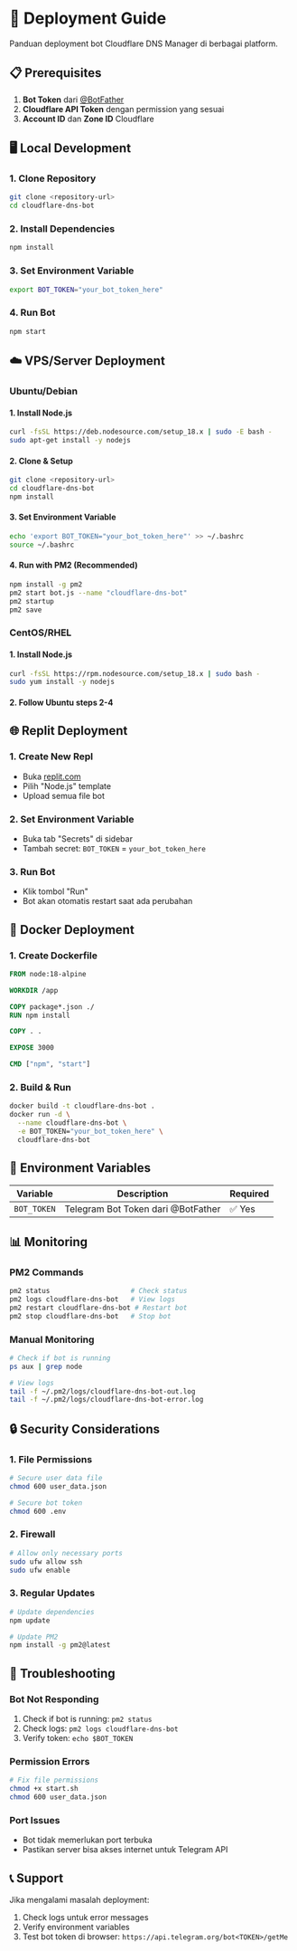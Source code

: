 # 🚀 Deployment Guide

Panduan deployment bot Cloudflare DNS Manager di berbagai platform.

## 📋 Prerequisites

1. **Bot Token** dari [@BotFather](https://t.me/botfather)
2. **Cloudflare API Token** dengan permission yang sesuai
3. **Account ID** dan **Zone ID** Cloudflare

## 🖥️ Local Development

### 1. Clone Repository
```bash
git clone <repository-url>
cd cloudflare-dns-bot
```

### 2. Install Dependencies
```bash
npm install
```

### 3. Set Environment Variable
```bash
export BOT_TOKEN="your_bot_token_here"
```

### 4. Run Bot
```bash
npm start
```

## ☁️ VPS/Server Deployment

### Ubuntu/Debian

#### 1. Install Node.js
```bash
curl -fsSL https://deb.nodesource.com/setup_18.x | sudo -E bash -
sudo apt-get install -y nodejs
```

#### 2. Clone & Setup
```bash
git clone <repository-url>
cd cloudflare-dns-bot
npm install
```

#### 3. Set Environment Variable
```bash
echo 'export BOT_TOKEN="your_bot_token_here"' >> ~/.bashrc
source ~/.bashrc
```

#### 4. Run with PM2 (Recommended)
```bash
npm install -g pm2
pm2 start bot.js --name "cloudflare-dns-bot"
pm2 startup
pm2 save
```

### CentOS/RHEL

#### 1. Install Node.js
```bash
curl -fsSL https://rpm.nodesource.com/setup_18.x | sudo bash -
sudo yum install -y nodejs
```

#### 2. Follow Ubuntu steps 2-4

## 🌐 Replit Deployment

### 1. Create New Repl
- Buka [replit.com](https://replit.com)
- Pilih "Node.js" template
- Upload semua file bot

### 2. Set Environment Variable
- Buka tab "Secrets" di sidebar
- Tambah secret: `BOT_TOKEN` = `your_bot_token_here`

### 3. Run Bot
- Klik tombol "Run"
- Bot akan otomatis restart saat ada perubahan

## 🐳 Docker Deployment

### 1. Create Dockerfile
```dockerfile
FROM node:18-alpine

WORKDIR /app

COPY package*.json ./
RUN npm install

COPY . .

EXPOSE 3000

CMD ["npm", "start"]
```

### 2. Build & Run
```bash
docker build -t cloudflare-dns-bot .
docker run -d \
  --name cloudflare-dns-bot \
  -e BOT_TOKEN="your_bot_token_here" \
  cloudflare-dns-bot
```

## 🔧 Environment Variables

| Variable | Description | Required |
|----------|-------------|----------|
| `BOT_TOKEN` | Telegram Bot Token dari @BotFather | ✅ Yes |

## 📊 Monitoring

### PM2 Commands
```bash
pm2 status                    # Check status
pm2 logs cloudflare-dns-bot   # View logs
pm2 restart cloudflare-dns-bot # Restart bot
pm2 stop cloudflare-dns-bot   # Stop bot
```

### Manual Monitoring
```bash
# Check if bot is running
ps aux | grep node

# View logs
tail -f ~/.pm2/logs/cloudflare-dns-bot-out.log
tail -f ~/.pm2/logs/cloudflare-dns-bot-error.log
```

## 🔒 Security Considerations

### 1. File Permissions
```bash
# Secure user data file
chmod 600 user_data.json

# Secure bot token
chmod 600 .env
```

### 2. Firewall
```bash
# Allow only necessary ports
sudo ufw allow ssh
sudo ufw enable
```

### 3. Regular Updates
```bash
# Update dependencies
npm update

# Update PM2
npm install -g pm2@latest
```

## 🚨 Troubleshooting

### Bot Not Responding
1. Check if bot is running: `pm2 status`
2. Check logs: `pm2 logs cloudflare-dns-bot`
3. Verify token: `echo $BOT_TOKEN`

### Permission Errors
```bash
# Fix file permissions
chmod +x start.sh
chmod 600 user_data.json
```

### Port Issues
- Bot tidak memerlukan port terbuka
- Pastikan server bisa akses internet untuk Telegram API

## 📞 Support

Jika mengalami masalah deployment:
1. Check logs untuk error messages
2. Verify environment variables
3. Test bot token di browser: `https://api.telegram.org/bot<TOKEN>/getMe`